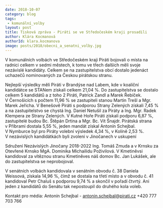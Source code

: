 ```yaml
---
date: 2018-10-07
category: blog
tags:
 - komunální_volby
layout: post
title: Tisková zpráva - Piráti se ve Středočeském kraji prosadili
author: Klára Kocmanová
authorId: klara.kocmanova
image: posts/2018/obecni_a_senatni_volby.jpg
---
```

V komunálních volbách ve Středočeském kraji Piráti bojovali o místa na radnici celkem v sedmi městech, k tomu ve třech dalších měli svoje nezávislé kandidáty. Celkem se na zastupitelstva obcí dostalo jedenáct uchazečů nominovaných za Českou pirátskou stranu. 

Nejlepší výsledky měli Piráti v Brandýse nad Labem, kde v koaliční kandidátce se STANem získali celkem 21,04 %. Do zastupitelstva se dostalo celkem 5 kandidátů a z toho 2 Piráti, Patrick Zandl a Marek Řebíček. V Černošicích s počtem 11,96 % se zastupiteli stanou Martin Trešl a Mgr. Marek Jeřicha. V Benešově Piráti s podporou Strany Zelených získali 7,45 % a na zastupitelstvo se chystá Ing. Daniel Netušil za Piráty a Ing. Mgr. Radek Klempera ze Strany Zelených. V Kutné Hoře Piráti získali podporu 6,87 %, zastupitelé budou Bc. Štěpán Drtina a Mgr. Bc. Vít Šnajdr. Pirátská strana v Příbrami dostala 5,55 %, jeden mandát získal Antonín Schejbal. V Nymburce byl pro Piráty volební výsledek 4,34 %, v Kolíně 2,53 %. V nezávislých kandidátkách byli zvoleni v Jinočanech v uskupení 

Sdružení Nezávislých Jinočany 2018-2022 Ing. Tomáš Zmuda a v Krnsku za Otevřené Krnsko MgA. Dominika Michailidu Poživilová. V Kmetiněvsi kandidoval za vítěznou stranu Kmetiněves náš domov Bc. Jan Lukášek, ale do zastupitelstva se neprobojoval.

V senátních volbách kandidovala v senátním obvodu č. 38 Daniela Weissová, získala 14,96 %, čímž se dostala na třetí místo a v obvodu č. 41 kandidoval Petr Chaluš s podporou 9,74 % a skončil v pořadí čtvrtý. Ani jeden z kandidátů do Senátu tak nepostoupil do druhého kola voleb.

Kontakt pro média: Antonín Schejbal - antonin.schejbal@pirati.cz +420 777 703 766

